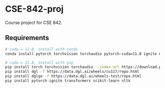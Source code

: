 # CSE-842-proj
Course project for CSE 842.

## Requirements
<!-- [PyTorch](https://pytorch.org/get-started/locally/) [DGL](https://www.dgl.ai/pages/start.html) [PyTorch-Ignite](https://pytorch-ignite.ai/how-to-guides/01-installation/) [Transformer](https://huggingface.co/transformers/v4.2.2/installation.html) -->
```bash
# cuda = 11.8, install with conda
conda install pytorch torchvision torchaudio pytorch-cuda=11.8 ignite nltk scikit-learn cudatoolkit dgl transformers -c pytorch -c nvidia -c dglteam/label/cu118 -c huggingface
```
```bash
# cuda = 11.8, install with pip
pip install torch torchvision torchaudio --index-url https://download.pytorch.org/whl/cu118
pip install dgl -f https://data.dgl.ai/wheels/cu117/repo.html
pip install dglgo -f https://data.dgl.ai/wheels-test/repo.html
pip install pytorch-ignite transformers scikit-learn nltk
```